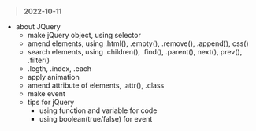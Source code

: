 >**2022-10-11**
- about JQuery
   - make jQuery object, using selector
   - amend elements, using .html(), .empty(), .remove(), .append(), css()
   - search elements, using .children(), .find(), .parent(), next(), prev(), .filter()
   - .legth, .index, .each
   - apply animation
   - amend attribute of elements, .attr(), .class
   - make event
   - tips for jQuery
      - using function and variable for code
      - using boolean(true/false) for event
